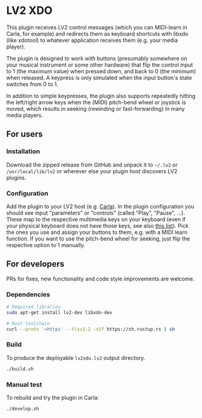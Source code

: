 # LV2 XDO

This plugin receives LV2 control messages (which you can MIDI-learn in Carla,
for example) and redirects them as keyboard shortcuts with libxdo (like xdotool)
to whatever application receives them (e.g. your media player).

The plugin is designed to work with buttons (presumably somewhere on your
musical instrument or some other hardware) that flip the control input to 1 (the
maximum value) when pressed down, and back to 0 (the minimum) when released.
A keypress is only simulated when the input button's state switches from 0 to 1.

In addition to simple keypresses, the plugin also supports repeatedly hitting
the left/right arrow keys when the (MIDI) pitch-bend wheel or joystick is moved,
which results in seeking (rewinding or fast-forwarding) in many media players.

## For users

### Installation

Download the zipped release from GitHub and unpack it to `~/.lv2` or
`/usr/local/lib/lv2` or wherever else your plugin host discovers LV2 plugins.

### Configuration

Add the plugin to your LV2 host (e.g. [Carla](https://github.com/falkTX/Carla)).
In the plugin configuration you should see input "parameters" or "controls"
(called "Play", "Pause", ...). These map to the respective multimedia keys on
your keyboard (even if your physical keyboard does not have those keys, see also
[this list](https://wiki.linuxquestions.org/wiki/XF86_keyboard_symbols)). Pick
the ones you use and assign your buttons to them, e.g. with a MIDI learn
function. If you want to use the pitch-bend wheel for seeking, just flip the
respective option to 1 manually.

## For developers

PRs for fixes, new functionality and code style improvements are welcome.

### Dependencies

```bash
# Required libraries.
sudo apt-get install lv2-dev libxdo-dev

# Rust toolchain
curl --proto '=https' --tlsv1.2 -sSf https://sh.rustup.rs | sh
```

### Build

To produce the deployable `lv2xdo.lv2` output directory.

```bash
./build.sh
```

### Manual test

To rebuild and try the plugin in Carla:

```bash
./develop.sh
```
